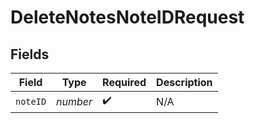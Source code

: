 # DeleteNotesNoteIDRequest


## Fields

| Field              | Type               | Required           | Description        |
| ------------------ | ------------------ | ------------------ | ------------------ |
| `noteID`           | *number*           | :heavy_check_mark: | N/A                |